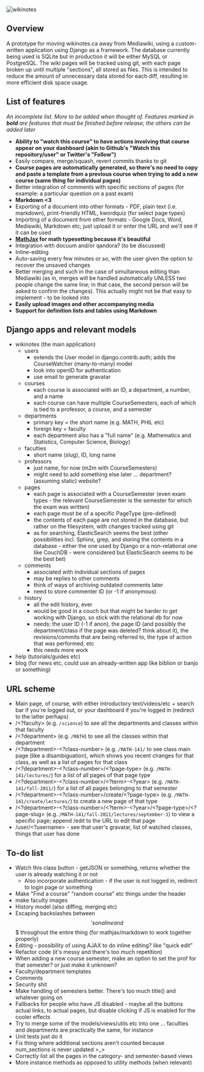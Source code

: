 ![wikinotes](http://www.wikinotes.ca/logo_new.png)

Overview
--------

A prototype for moving wikinotes.ca away from Mediawiki, using a custom-written application using Django as a framework. The database currently being used is SQLite but in production it will be either MySQL or PostgreSQL. The wiki pages will be tracked using git, with each page broken up until multiple "sections", all stored as files. This is intended to reduce the amount of unnecessary data stored for each diff, resulting in more efficient disk space usage.

List of features
----------------

_An incomplete list. More to be added when thought of. Features marked in **bold** are features that must be finished before release; the others can be added later_

*	**Ability to "watch this course" to have actions involving that course appear on your dashboard (akin to Github's "Watch this repository/user" or Twitter's "Follow")**
*	Easily compare, merge/squash, revert commits thanks to git
*	**Course pages are automatically generated, so there's no need to copy and paste a template from a previous course when trying to add a new course (same thing for individual pages)**
*	Better integration of comments with specific sections of pages (for example: a particular question on a past exam)
*	**Markdown <3**
*	Exporting of a document into other formats - PDF, plain text (i.e. markdown), print-friendly HTML, kwordquiz (for select page types)
*	Importing of a document from other formats - Google Docs, Word, Mediawiki, Markdown etc; just upload it or enter the URL and we'll see if it can be used
*	**[MathJax](http://www.mathjax.org) for math typesetting because it's beautiful**
*	Integration with docuum and/or qandora? (to be discussed)
*	Inline-editing
*	Auto-saving every few minutes or so, with the user given the option to recover the unsaved changes
*	Better merging and such in the case of simultaneous editing than Mediawiki (as in, merges will be handled automatically UNLESS two people change the same line; in that case, the second person will be asked to confirm the changes). This actually might not be that easy to implement - to be looked into
*	**Easily upload images and other accompanying media**
*	**Support for definition lists and tables using Markdown**

Django apps and relevant models
------------------------

*	wikinotes (the main application)
	*	users
		*	extends the User model in django.contrib.auth; adds the CourseWatcher (many-to-many) model
		*	look into openID for authentication
		*	use email to generate gravatar
	*	courses
		*	each course is associated with an ID, a department, a number, and a name
		*	each course can have multiple CourseSemesters, each of which is tied to a professor, a course, and a semester
	*	departments
		*	primary key = the short name (e.g. MATH, PHIL etc)
		*	foreign key = faculty
		*	each department also has a "full name" (e.g. Mathematics and Statistics, Computer Science, Biology)
	*	faculties
		*	short name (slug), ID, long name
	*	professors
		*	just name, for now (m2m with CourseSemesters)
		*	might need to add something else later ... department? (assuming static) website?
	*	pages
		*	each page is associated with a CourseSemester (even exam types - the relevant CourseSemester is the semester for which the exam was written)
		*	each page must be of a specific PageType (pre-defined)
		*	the contents of each page are not stored in the database, but rather on the filesystem, with changes tracked using git
		*	as for searching, ElasticSearch seems the best (other possibilities incl. Sphinx, grep, and storing the contents in a database - either the one used by Django or a non-relational one like CouchDB - were considered but ElasticSearch seems to be the best bet)
	*	comments
		*	associated with individual sections of pages
		*	may be replies to other comments
		*	think of ways of archiving outdated comments later
		*	need to store commenter ID (or -1 if anonymous)
	*	history
		*	all the edit history, ever
		*	would be good in a couch but that might be harder to get working with Django, so stick with the relational db for now
		*	needs: the user ID (-1 if anon), the page ID (and possibly the department/class if the page was deleted? think about it), the revisions/commits that are being referred to, the type of action that was performed, etc
		*	this needs more work
*	help (tutorials/guides etc)
*	blog (for news etc, could use an already-written app like biblion or banjo or something)

URL scheme
----------

*	Main page, of course, with either introductory text/videos/etc + search bar if you're logged out, or your dashboard if you're logged in (redirect to the latter perhaps)
*	/<?faculty> (e.g. `/science`) to see all the departments and classes within that faculty
*	/<?department> (e.g. `/MATH`) to see all the classes within that department
*	/<?department>-<?class-number> (e.g. `/MATH-141/` to see class main page (like a disambiguation), which shows you recent changes for that class, as well as a list of pages for that class
*	/<?department>-<?class-number>/<?page-type> (e.g. `/MATH-141/lectures/`) for a list of all pages of that page type
*	/<?department>-<?class-number>/<?term>-<?year> (e.g. `/MATH-141/fall-2011/`) for a list of all pages belonging to that semester
*	/<?department>-<?class-number>/create/<?page-type> (e.g. `/MATH-141/create/lectures/`) to create a new page of that type
*	/<?department>-<?class-number>/<?term>-<?year>/<?page-type>/<?page-slug> (e.g. `/MATH-141/fall-2011/lectures/september-1`) to view a specific page; append /edit to the URL to edit that page
*	/user/<?username> - see that user's gravatar, list of watched classes, things that user has done

To-do list
----------

*	Watch this class button - getJSON or something, returns whether the user is already watching it or not
	*	Also incorporate authentication - if the user is not logged in, redirect to login page or something
*	Make "Find a course" "random course" etc things under the header
*	make faculty images
*	History model (also diffing, merging etc)
*	Escaping backslashes between $$'s on a line and $$$ throughout the entire thing (for mathjax/markdown to work together properly)
*	Editing - possibility of using AJAX to do inline editing? like "quick edit"
*	Refactor code (it's messy and there's too much repetition)
*	When adding a new course semester, make an option to set the prof for that semester? or just make it unknown?
*	Faculty/department templates
*	Comments
*	Security shit
*	Make handling of semesters better. There's too much title() and whatever going on
*	Fallbacks for people who have JS disabled - maybe all the buttons actual links, to actual pages, but disable clicking if JS is enabled for the cooler effects
*	Try to merge some of the models/views/utils etc into one ... faculties and departments are practically the same, for instance
*	Unit tests just do it
*	Fix thing where additional sections aren't counted because num_sections is never updated >_>
*	Correctly list all the pages in the category- and semester-based views
*	More instance methods as opposed to utility methods (when relevant)
